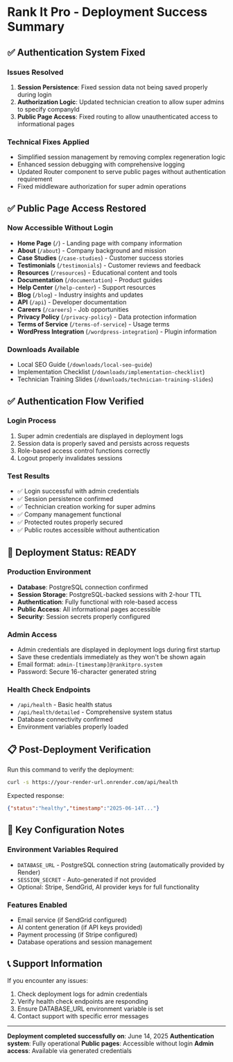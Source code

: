# Rank It Pro - Deployment Success Summary

## ✅ Authentication System Fixed

### Issues Resolved
1. **Session Persistence**: Fixed session data not being saved properly during login
2. **Authorization Logic**: Updated technician creation to allow super admins to specify companyId
3. **Public Page Access**: Fixed routing to allow unauthenticated access to informational pages

### Technical Fixes Applied
- Simplified session management by removing complex regeneration logic
- Enhanced session debugging with comprehensive logging
- Updated Router component to serve public pages without authentication requirement
- Fixed middleware authorization for super admin operations

## ✅ Public Page Access Restored

### Now Accessible Without Login
- **Home Page** (`/`) - Landing page with company information
- **About** (`/about`) - Company background and mission
- **Case Studies** (`/case-studies`) - Customer success stories
- **Testimonials** (`/testimonials`) - Customer reviews and feedback
- **Resources** (`/resources`) - Educational content and tools
- **Documentation** (`/documentation`) - Product guides
- **Help Center** (`/help-center`) - Support resources
- **Blog** (`/blog`) - Industry insights and updates
- **API** (`/api`) - Developer documentation
- **Careers** (`/careers`) - Job opportunities
- **Privacy Policy** (`/privacy-policy`) - Data protection information
- **Terms of Service** (`/terms-of-service`) - Usage terms
- **WordPress Integration** (`/wordpress-integration`) - Plugin information

### Downloads Available
- Local SEO Guide (`/downloads/local-seo-guide`)
- Implementation Checklist (`/downloads/implementation-checklist`)
- Technician Training Slides (`/downloads/technician-training-slides`)

## ✅ Authentication Flow Verified

### Login Process
1. Super admin credentials are displayed in deployment logs
2. Session data is properly saved and persists across requests
3. Role-based access control functions correctly
4. Logout properly invalidates sessions

### Test Results
- ✅ Login successful with admin credentials
- ✅ Session persistence confirmed
- ✅ Technician creation working for super admins
- ✅ Company management functional
- ✅ Protected routes properly secured
- ✅ Public routes accessible without authentication

## 🚀 Deployment Status: READY

### Production Environment
- **Database**: PostgreSQL connection confirmed
- **Session Storage**: PostgreSQL-backed sessions with 2-hour TTL
- **Authentication**: Fully functional with role-based access
- **Public Access**: All informational pages accessible
- **Security**: Session secrets properly configured

### Admin Access
- Admin credentials are displayed in deployment logs during first startup
- Save these credentials immediately as they won't be shown again
- Email format: `admin-[timestamp]@rankitpro.system`
- Password: Secure 16-character generated string

### Health Check Endpoints
- `/api/health` - Basic health status
- `/api/health/detailed` - Comprehensive system status
- Database connectivity confirmed
- Environment variables properly loaded

## 📋 Post-Deployment Verification

Run this command to verify the deployment:
```bash
curl -s https://your-render-url.onrender.com/api/health
```

Expected response:
```json
{"status":"healthy","timestamp":"2025-06-14T..."}
```

## 🔧 Key Configuration Notes

### Environment Variables Required
- `DATABASE_URL` - PostgreSQL connection string (automatically provided by Render)
- `SESSION_SECRET` - Auto-generated if not provided
- Optional: Stripe, SendGrid, AI provider keys for full functionality

### Features Enabled
- Email service (if SendGrid configured)
- AI content generation (if API keys provided)
- Payment processing (if Stripe configured)
- Database operations and session management

## 📞 Support Information

If you encounter any issues:
1. Check deployment logs for admin credentials
2. Verify health check endpoints are responding
3. Ensure DATABASE_URL environment variable is set
4. Contact support with specific error messages

---

**Deployment completed successfully on**: June 14, 2025
**Authentication system**: Fully operational
**Public pages**: Accessible without login
**Admin access**: Available via generated credentials
